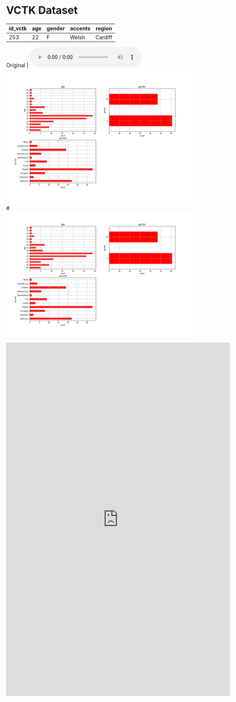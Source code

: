 # VCTK Dataset

 | id_vctk | age | gender | accents | region |
 | --- | --- | --- | --- | --- |
 | 253 | 22 | F | Welsh | Cardiff |

Original | <audio src="vctk/samples/p255_367.wav" controls></audio> 

![lf0](vctk/vctk_descriptive_age_etc.png)

#<img src="vctk/vctk_descriptive_age_etc.png" width="1400" />

<html>
<iframe style="border-style: none;" src="http://richardsterry.github.io/msc-project/my_table.html" height="950" width="600"></iframe>
</html>
